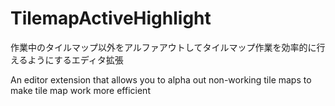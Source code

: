 # TilemapActiveHighlight

作業中のタイルマップ以外をアルファアウトしてタイルマップ作業を効率的に行えるようにするエディタ拡張

An editor extension that allows you to alpha out non-working tile maps to make tile map work more efficient
